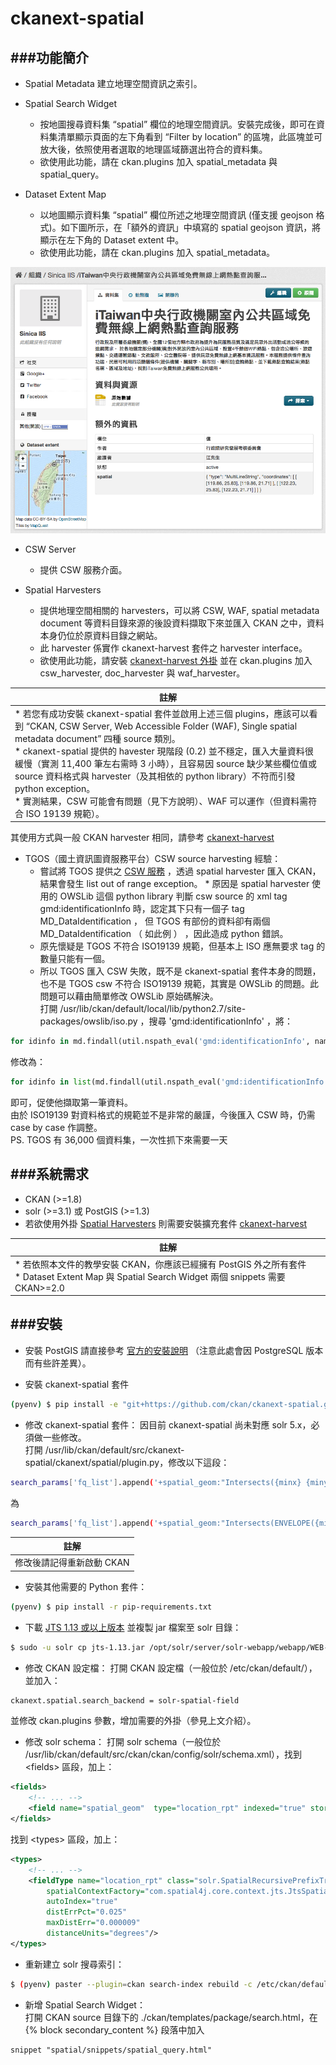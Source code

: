 # ckanext-spatial
###功能簡介
---
* Spatial Metadata
建立地理空間資訊之索引。

* Spatial Search Widget
    * 按地圖搜尋資料集 “spatial” 欄位的地理空間資訊。安裝完成後，即可在資料集清單顯示頁面的左下角看到 “Filter by location” 的區塊，此區塊並可放大後，依照使用者選取的地理區域篩選出符合的資料集。
    * 欲使用此功能，請在 ckan.plugins 加入 spatial_metadata 與 spatial_query。

* Dataset Extent Map
    * 以地圖顯示資料集 “spatial” 欄位所述之地理空間資訊 (僅支援 geojson 格式)。如下圖所示，在「額外的資訊」中填寫的 spatial geojson 資訊，將顯示在左下角的 Dataset extent 中。
    * 欲使用此功能，請在 ckan.plugins 加入 spatial_metadata。

![](extentMap.png)

* CSW Server
    * 提供 CSW 服務介面。

* Spatial Harvesters
    * 提供地理空間相關的 harvesters，可以將 CSW, WAF, spatial metadata document 等資料目錄來源的後設資料擷取下來並匯入 CKAN 之中，資料本身仍位於原資料目錄之網站。
    * 此 harvester 係實作 ckanext-harvest 套件之 harvester interface。
    * 欲使用此功能，請安裝 [ckanext-harvest 外掛](https://github.com/okfn/ckanext-harvest) 並在 ckan.plugins 加入 csw_harvester, doc_harvester 與 waf_harvester。

| 註解 |
| -- |
| \* 若您有成功安裝 ckanext-spatial 套件並啟用上述三個 plugins，應該可以看到 “CKAN, CSW Server, Web Accessible Folder (WAF), Single spatial metadata document” 四種 source 類別。<br> \* ckanext-spatial 提供的 havester 現階段 (0.2) 並不穩定，匯入大量資料很緩慢（實測 11,400 筆左右需時 3 小時），且容易因 source 缺少某些欄位值或 source 資料格式與 harvester（及其相依的 python library）不符而引發 python exception。<br> \* 實測結果，CSW 可能會有問題（見下方說明）、WAF 可以運作（但資料需符合 ISO 19139 規範）。 |


其使用方式與一般 CKAN harvester 相同，請參考 [ckanext-harvest](http://jkwpro.no-ip.info:8080/ckan2/index.html#document-ckanext-harvest)
* TGOS（國土資訊圖資服務平台）CSW source harvesting 經驗：
    * 嘗試將 TGOS 提供之 [CSW 服務](http://tgos.nat.gov.tw/tgos/Web/TGOS_Home.aspx) ，透過 spatial harvester 匯入 CKAN，結果會發生 list out of range exception。
    \* 原因是 spatial harvester 使用的 OWSLib 這個 python library 判斷 csw source 的 xml tag gmd:identificationInfo 時，認定其下只有一個子 tag MD_DataIdentification ， 但 TGOS 有部份的資料卻有兩個 MD_DataIdentification （ 如此例 ） ，因此造成 python 錯誤。
    * 原先懷疑是 TGOS 不符合 ISO19139 規範，但基本上 ISO 應無要求 tag 的數量只能有一個。
    * 所以 TGOS 匯入 CSW 失敗，既不是 ckanext-spatial 套件本身的問題，也不是 TGOS csw 不符合 ISO19139 規範，其實是 OWSLib 的問題。此問題可以藉由簡單修改 OWSLib 原始碼解決。<br>
打開 /usr/lib/ckan/default/local/lib/python2.7/site-packages/owslib/iso.py ，搜尋 'gmd:identificationInfo' ，將：
```Python
for idinfo in md.findall(util.nspath_eval('gmd:identificationInfo', namespaces)):
```
修改為：
```Python
for idinfo in list(md.findall(util.nspath_eval('gmd:identificationInfo', namespaces)))[0]:
```
即可，促使他擷取第一筆資料。<br>
由於 ISO19139 對資料格式的規範並不是非常的嚴謹，今後匯入 CSW 時，仍需 case by case 作調整。<br>
PS. TGOS 有 36,000 個資料集，一次性抓下來需要一天

###系統需求
---
* CKAN (>=1.8)
* solr (>=3.1) 或 PostGIS (>=1.3)
* 若欲使用外掛 [Spatial Harvesters](http://jkwpro.no-ip.info:8080/ckan2/index.html#spatial-harvesters) 則需要安裝擴充套件 [ckanext-harvest](http://jkwpro.no-ip.info:8080/ckan2/index.html#ckanext-harvest)

| 註解 |
| -- |
| \* 若依照本文件的教學安裝 CKAN，你應該已經擁有 PostGIS 外之所有套件<br> \* Dataset Extent Map 與 Spatial Search Widget 兩個 snippets 需要 CKAN>=2.0 |

###安裝
---
* 安裝 PostGIS
請直接參考 [官方的安裝說明](http://docs.ckan.org/projects/ckanext-spatial/en/latest/install.html#install-postgis-and-system-packages) （注意此處會因 PostgreSQL 版本而有些許差異）。

* 安裝 ckanext-spatial 套件
```Bash
(pyenv) $ pip install -e "git+https://github.com/ckan/ckanext-spatial.git#egg=ckanext-spatial"
```

* 修改 ckanext-spatial 套件：
因目前 ckanext-spatial 尚未對應 solr 5.x，必須做一些修改。<br>
打開 /usr/lib/ckan/default/src/ckanext-spatial/ckanext/spatial/plugin.py，修改以下這段：<br>
```Bash
search_params['fq_list'].append('+spatial_geom:"Intersects({minx} {miny} {maxx} {maxy})"'.format(minx=bbox['minx'],miny=bbox['miny'],maxx=bbox['maxx'],maxy=bbox['maxy']))
```
為
```Bash
search_params['fq_list'].append('+spatial_geom:"Intersects(ENVELOPE({minx}, {maxx}, {maxy}, {miny}))"'.format(minx=bbox['minx'],miny=bbox['miny'],maxx=bbox['maxx'],maxy=bbox['maxy']))
```

| 註解 |
| -- |
| 修改後請記得重新啟動 CKAN |

* 安裝其他需要的 Python 套件：
```Bash
(pyenv) $ pip install -r pip-requirements.txt
```

* 下載 [JTS 1.13 或以上版本](http://search.maven.org/#search%7Cgav%7C1%7Cg%3A%22com.vividsolutions%22%20AND%20a%3A%22jts%22) 並複製 jar 檔案至 solr 目錄：
```Bash
$ sudo -u solr cp jts-1.13.jar /opt/solr/server/solr-webapp/webapp/WEB-INF/lib/.
```

* 修改 CKAN 設定檔：
打開 CKAN 設定檔（一般位於 /etc/ckan/default/），並加入：<br>
```Bash
ckanext.spatial.search_backend = solr-spatial-field
```
並修改 ckan.plugins 參數，增加需要的外掛（參見上文介紹）。

* 修改 solr schema：
打開 solr schema（一般位於 /usr/lib/ckan/default/src/ckan/ckan/config/solr/schema.xml），找到 &lt;fields&gt; 區段，加上：
```xml
<fields>
    <!-- ... -->
    <field name="spatial_geom"  type="location_rpt" indexed="true" stored="true" multiValued="true"/>
</fields>
```
找到 &lt;types&gt; 區段，加上：
```xml
<types>
    <!-- ... -->
    <fieldType name="location_rpt" class="solr.SpatialRecursivePrefixTreeFieldType"
        spatialContextFactory="com.spatial4j.core.context.jts.JtsSpatialContextFactory"
        autoIndex="true"
        distErrPct="0.025"
        maxDistErr="0.000009"
        distanceUnits="degrees"/>
</types>
```

* 重新建立 solr 搜尋索引：
```Bash
$ (pyenv) paster --plugin=ckan search-index rebuild -c /etc/ckan/default/development.ini
```

* 新增 Spatial Search Widget：<br>
打開 CKAN source 目錄下的 ./ckan/templates/package/search.html，在 {% block secondary_content %} 段落中加入<br>
```
snippet "spatial/snippets/spatial_query.html"
```










